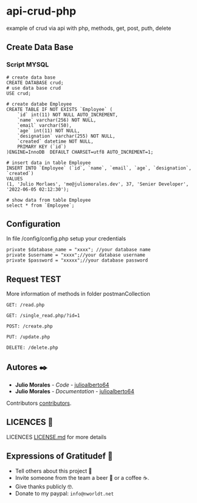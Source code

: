 # api-crud-php
example of crud via api with php, methods, get, post, puth, delete

## Create Data Base
### Script MYSQL
```
# create data base 
CREATE DATABASE crud;
# use data base crud
USE crud;

# create databe Employee 
CREATE TABLE IF NOT EXISTS `Employee` (
    `id` int(11) NOT NULL AUTO_INCREMENT,
    `name` varchar(256) NOT NULL,
    `email` varchar(50),
    `age` int(11) NOT NULL,
    `designation` varchar(255) NOT NULL,
    `created` datetime NOT NULL,
    PRIMARY KEY (`id`)
)ENGINE=InnoDB  DEFAULT CHARSET=utf8 AUTO_INCREMENT=1;

# insert data in table Employee 
INSERT INTO `Employee` (`id`, `name`, `email`, `age`, `designation`, `created`)
VALUES
(1, 'Julio Morlaes', 'me@juliomorales.dev', 37, 'Senier Developer', '2022-06-05 02:12:30');

# show data from table Employee
select * from `Employee`;
```

## Configuration
In file /config/config.php setup your credentials
```
private $database_name = "xxxx"; //your database name
private $username = "xxxx";//your database username
private $password = "xxxxx";//your database password
```

## Request TEST
More information of methods in folder postmanCollection
```
GET: /read.php

GET: /single_read.php/?id=1

POST: /create.php

PUT: /update.php

DELETE: /delete.php 
```

## Autores ✒️

* **Julio Morales** - *Code* - [julioalberto64](https://github.com/julioalberto64)
* **Julio Morales** - *Documentation* - [julioalberto64](https://github.com/julioalberto64)

Contributors  [contributors](https://github.com/julioalberto64/api-crud-php/graphs/contributors).

## LICENCES 📄

LICENCES  [LICENSE.md](LICENSE) for more details

## Expressions of Gratitudef 🎁
* Tell others about this project 📢
* Invite someone from the team a beer 🍺 or a coffee ☕.
* Give thanks publicly 🤓.
* Donate to my paypal: `info@nworldt.net`
